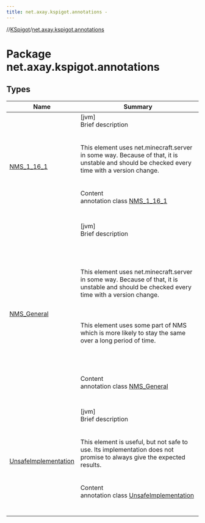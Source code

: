 ```yaml
---
title: net.axay.kspigot.annotations -
---
```

//[KSpigot](../index.md)/[net.axay.kspigot.annotations](index.md)



# Package net.axay.kspigot.annotations  


## Types  
  
|  Name|  Summary| 
|---|---|
| [NMS_1_16_1](-n-m-s_1_16_1/index.md)| [jvm]  <br>Brief description  <br><br><br>This element uses net.minecraft.server in some way. Because of that, it is unstable and should be checked every time with a version change.<br><br>  <br>Content  <br>annotation class [NMS_1_16_1](-n-m-s_1_16_1/index.md)  <br><br><br>
| [NMS_General](-n-m-s_-general/index.md)| [jvm]  <br>Brief description  <br><br><br><br><br>This element uses net.minecraft.server in some way. Because of that, it is unstable and should be checked every time with a version change.<br><br><br><br>This element uses some part of NMS which is more likely to stay the same over a long period of time.<br><br><br><br>  <br>Content  <br>annotation class [NMS_General](-n-m-s_-general/index.md)  <br><br><br>
| [UnsafeImplementation](-unsafe-implementation/index.md)| [jvm]  <br>Brief description  <br><br><br>This element is useful, but not safe to use. Its implementation does not promise to always give the expected results.<br><br>  <br>Content  <br>annotation class [UnsafeImplementation](-unsafe-implementation/index.md)  <br><br><br>

